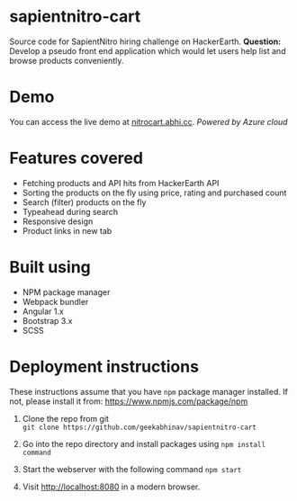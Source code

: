 # sapientnitro-cart
Source code for SapientNitro hiring challenge on HackerEarth. 
**Question:** Develop a pseudo front end application which would let users help list and browse products conveniently.

# Demo
You can access the live demo at [nitrocart.abhi.cc](http://nitrocart.abhi.cc). *Powered by Azure cloud*

# Features covered
* Fetching products and API hits from HackerEarth API
* Sorting the products on the fly using price, rating and purchased count
* Search (filter) products on the fly
* Typeahead during search
* Responsive design
* Product links in new tab 

# Built using
* NPM package manager
* Webpack bundler
* Angular 1.x
* Bootstrap 3.x
* SCSS

# Deployment instructions
These instructions assume that you have `npm` package manager installed. If not, please install it from: https://www.npmjs.com/package/npm

1. Clone the repo from git  
  `git clone https://github.com/geekabhinav/sapientnitro-cart`  
  
2. Go into the repo directory and install packages using
  `npm install command`  
  
3. Start the webserver with the following command
  `npm start`
  
4. Visit [http://localhost:8080](http://localhost:8080) in a modern browser.

   

